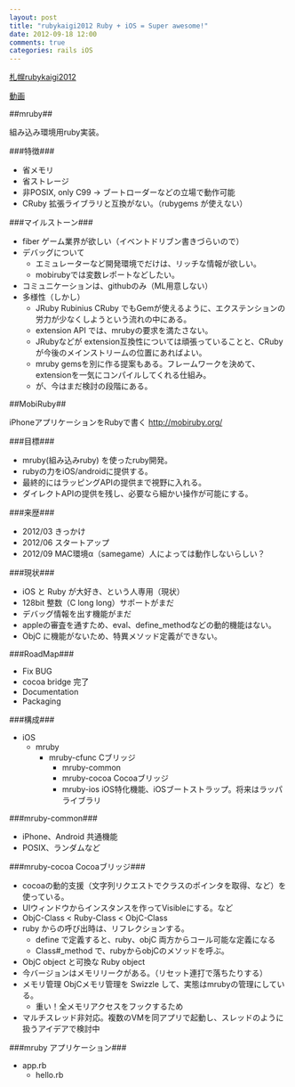 ```yaml
---
layout: post
title: "rubykaigi2012 Ruby + iOS = Super awesome!"
date: 2012-09-18 12:00
comments: true
categories: rails iOS
---
```


[札幌rubykaigi2012](https://github.com/sprk2012/sprk2012-cfp)


[動画](http://www.ustream.tv/recorded/25396312)

##mruby##

組み込み環境用ruby実装。

###特徴###

- 省メモリ
- 省ストレージ
- 非POSIX, only C99 → ブートローダーなどの立場で動作可能
- CRuby 拡張ライブラリと互換がない。（rubygems が使えない）

###マイルストーン###
- fiber ゲーム業界が欲しい（イベントドリブン書きづらいので）
- デバッグについて
  - エミュレーターなど開発環境でだけは、リッチな情報が欲しい。
  - mobirubyでは変数レポートなどしたい。
- コミュニケーションは、githubのみ（ML用意しない）
- 多様性（しかし）
  - JRuby Rubinius CRuby でもGemが使えるように、エクステンションの労力が少なくしようという流れの中にある。
  - extension API では、mrubyの要求を満たさない。
  - JRubyなどが extension互換性については頑張っていることと、CRubyが今後のメインストリームの位置にあればよい。
  - mruby gemsを別に作る提案もある。フレームワークを決めて、extensionを一気にコンパイルしてくれる仕組み。
  - が、今はまだ検討の段階にある。


##MobiRuby##

iPhoneアプリケーションをRubyで書く
http://mobiruby.org/

###目標###

- mruby(組み込みruby) を使ったruby開発。
- rubyの力をiOS/androidに提供する。
- 最終的にはラッピングAPIの提供まで視野に入れる。
- ダイレクトAPIの提供を残し、必要なら細かい操作が可能にする。

###来歴###

- 2012/03	きっかけ
- 2012/06	スタートアップ
- 2012/09	MAC環境α（samegame）人によっては動作しないらしい？

###現状###

- iOS と Ruby が大好き、という人専用（現状）
- 128bit 整数（C long long）サポートがまだ
- デバッグ情報を出す機能がまだ
- appleの審査を通すため、eval、define_methodなどの動的機能はない。
- ObjC に機能がないため、特異メソッド定義ができない。

###RoadMap###

- Fix BUG
- cocoa bridge 完了
- Documentation
- Packaging

###構成###

- iOS
  - mruby
    - mruby-cfunc Cブリッジ
      - mruby-common
      - mruby-cocoa Cocoaブリッジ
      - mruby-ios iOS特化機能、iOSブートストラップ。将来はラッパライブラリ

###mruby-common###
- iPhone、Android 共通機能
- POSIX、ランダムなど

###mruby-cocoa Cocoaブリッジ###
- cocoaの動的支援（文字列リクエストでクラスのポインタを取得、など）を使っている。
- UIウィンドウからインスタンスを作ってVisibleにする。など
- ObjC-Class < Ruby-Class < ObjC-Class
- ruby からの呼び出時は、リフレクションする。
  - define で定義すると、ruby、objC 両方からコール可能な定義になる
  - Class#_method で、rubyからobjCのメソッドを呼ぶ。
- ObjC object と可換な Ruby object
- 今バージョンはメモリリークがある。（リセット連打で落ちたりする）
- メモリ管理 ObjCメモリ管理を Swizzle して、実態はmrubyの管理にしている。
  - 重い！全メモリアクセスをフックするため
- マルチスレッド非対応。複数のVMを同アプリで起動し、スレッドのように扱うアイデアで検討中


###mruby アプリケーション###
- app.rb
  - hello.rb



